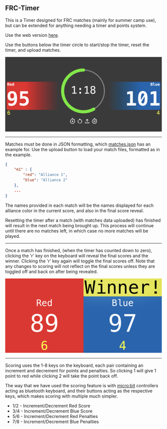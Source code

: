 ## FRC-Timer

This is a Timer designed for FRC matches (mainly for summer camp use), but can be extended for anything needing a timer and points system.

Use the web version [here](https://netlockj.github.io/frc-timer/).

Use the buttons below the timer circle to start/stop the timer, reset the timer, and upload matches.

<img src="./images/example.png">

---

Matches must be done in JSON formatting, which [matches.json](./matches.json) has an example for. Use the upload button to load your match files, formatted as in the example.

```json
{
    "m1" : {
        "red": "Alliance 1",
        "blue": "Alliance 2"
    },
    ...
}
```
The names provided in each match will be the names displayed for each alliance color in the current score, and also in the final score reveal.

Resetting the timer after a match (with matches data uploaded) has finished will result in the next match being brought up. This process will continue until there are no matches left, in which case no more matches will be played.

---

Once a match has finished, (when the timer has counted down to zero), clicking the 'r' key on the keyboard will reveal the final scores and the winner. Clicking the 'r' key again will toggle the final scores off. Note that any changes to scoring will not reflect on the final scores unless they are toggled off and back on after being revealed.

<img src="./images/final-reveal.png">

---

Scoring uses the 1-8 keys on the keyboard, each pair containing an increment and decrement for points and penalties. So clicking 1 will give 1 point to red while clicking 2 will take the point back off.

The way that we have used the scoring feature is with [micro:bit](https://microbit.org/) controllers acting as bluetooth keyboard, and their buttons acting as the respective keys, which makes scoring with multiple much simpler. 

- 1/2 - Increment/Decrement Red Score
- 3/4 - Increment/Decrement Blue Score
- 5/6 - Increment/Decrement Red Penalties
- 7/8 - Increment/Decrement Blue Penalties